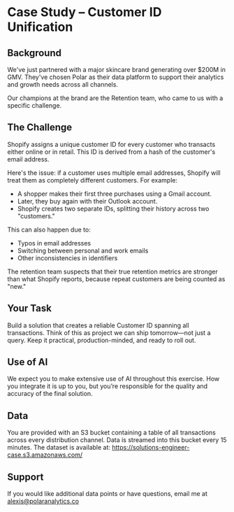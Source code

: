 # Case Study – Customer ID Unification

## Background

We've just partnered with a major skincare brand generating over $200M in GMV. They've chosen Polar as their data platform to support their analytics and growth needs across all channels.

Our champions at the brand are the Retention team, who came to us with a specific challenge.

## The Challenge

Shopify assigns a unique customer ID for every customer who transacts either online or in retail. This ID is derived from a hash of the customer's email address.

Here's the issue: if a customer uses multiple email addresses, Shopify will treat them as completely different customers. For example:

- A shopper makes their first three purchases using a Gmail account.
- Later, they buy again with their Outlook account.
- Shopify creates two separate IDs, splitting their history across two "customers."

This can also happen due to:

- Typos in email addresses
- Switching between personal and work emails
- Other inconsistencies in identifiers

The retention team suspects that their true retention metrics are stronger than what Shopify reports, because repeat customers are being counted as "new."

## Your Task

Build a solution that creates a reliable Customer ID spanning all transactions. Think of this as project we can ship tomorrow—not just a query. Keep it practical, production-minded, and ready to roll out.

## Use of AI

We expect you to make extensive use of AI throughout this exercise. How you integrate it is up to you, but you’re responsible for the quality and accuracy of the final solution.

## Data

You are provided with an S3 bucket containing a table of all transactions across every distribution channel. Data is streamed into this bucket every 15 minutes.
The dataset is available at: https://solutions-engineer-case.s3.amazonaws.com/

## Support

If you would like additional data points or have questions, email me at alexis@polaranalytics.co